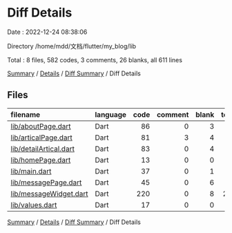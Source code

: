 # Diff Details

Date : 2022-12-24 08:38:06

Directory /home/mdd/文档/flutter/my_blog/lib

Total : 8 files,  582 codes, 3 comments, 26 blanks, all 611 lines

[Summary](results.md) / [Details](details.md) / [Diff Summary](diff.md) / Diff Details

## Files
| filename | language | code | comment | blank | total |
| :--- | :--- | ---: | ---: | ---: | ---: |
| [lib/aboutPage.dart](/lib/aboutPage.dart) | Dart | 86 | 0 | 3 | 89 |
| [lib/articalPage.dart](/lib/articalPage.dart) | Dart | 81 | 3 | 4 | 88 |
| [lib/detailArtical.dart](/lib/detailArtical.dart) | Dart | 83 | 0 | 4 | 87 |
| [lib/homePage.dart](/lib/homePage.dart) | Dart | 13 | 0 | 0 | 13 |
| [lib/main.dart](/lib/main.dart) | Dart | 37 | 0 | 1 | 38 |
| [lib/messagePage.dart](/lib/messagePage.dart) | Dart | 45 | 0 | 6 | 51 |
| [lib/messageWidget.dart](/lib/messageWidget.dart) | Dart | 220 | 0 | 8 | 228 |
| [lib/values.dart](/lib/values.dart) | Dart | 17 | 0 | 0 | 17 |

[Summary](results.md) / [Details](details.md) / [Diff Summary](diff.md) / Diff Details